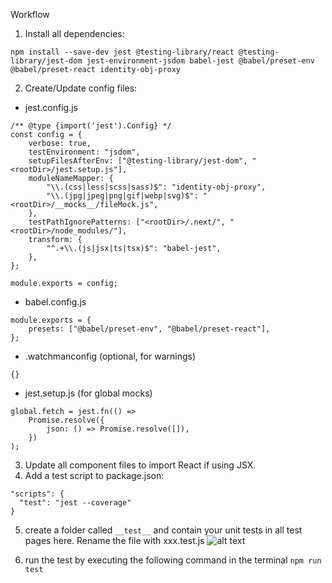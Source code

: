 Workflow
1. Install all dependencies:

```
npm install --save-dev jest @testing-library/react @testing-library/jest-dom jest-environment-jsdom babel-jest @babel/preset-env @babel/preset-react identity-obj-proxy
```
2. Create/Update config files:
- jest.config.js
```
/** @type {import('jest').Config} */
const config = {
	verbose: true,
	testEnvironment: "jsdom",
	setupFilesAfterEnv: ["@testing-library/jest-dom", "<rootDir>/jest.setup.js"],
	moduleNameMapper: {
		"\\.(css|less|scss|sass)$": "identity-obj-proxy",
		"\\.(jpg|jpeg|png|gif|webp|svg)$": "<rootDir>/__mocks__/fileMock.js",
	},
	testPathIgnorePatterns: ["<rootDir>/.next/", "<rootDir>/node_modules/"],
	transform: {
		"^.+\\.(js|jsx|ts|tsx)$": "babel-jest",
	},
};

module.exports = config;

```
- babel.config.js
```
module.exports = {
	presets: ["@babel/preset-env", "@babel/preset-react"],
};

```
- .watchmanconfig (optional, for warnings)
```
{}
```
- jest.setup.js (for global mocks)
```
global.fetch = jest.fn(() =>
	Promise.resolve({
		json: () => Promise.resolve([]),
	})
);

```
3. Update all component files to import React if using JSX.
4. Add a test script to package.json:

```
"scripts": {
  "test": "jest --coverage"
}
```
5. create a folder called `__test__` and contain your unit tests in all test pages here. Rename the file with xxx.test.js
![alt text](/next-fundamental/public/Screenshot%202025-05-30%20at%2021.22.53.png)

6. run the test by executing the following command in the terminal `npm run test`